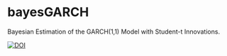 # bayesGARCH
Bayesian Estimation of the GARCH(1,1) Model with Student-t Innovations.

[![DOI](https://zenodo.org/badge/59887397.svg)](https://zenodo.org/badge/latestdoi/59887397)

